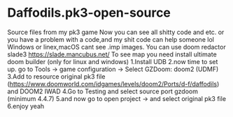 # Daffodils.pk3-open-source
Source files from my pk3 game
Now you can see all shitty code and etc. or you have a problem with a code,and my shit code can help someone lol
Windows or linex,macOS cant see .imp images. You can use doom redactor slade3 https://slade.mancubus.net/
To see map you need install ultimate doom builder (only for linux and windows)
1.Install UDB
2.now time to set up. go to Tools -> game configuration -> Select GZDoom: doom2 (UDMF)
3.Add to resource original pk3 file (https://www.doomworld.com/idgames/levels/doom2/Ports/d-f/daffodils) and DOOM2 IWAD
4.Go to Testing and select source port gzdoom (minimum 4.4.7)
5.and now go to open project -> and select original pk3 file
6.enjoy
yeah
